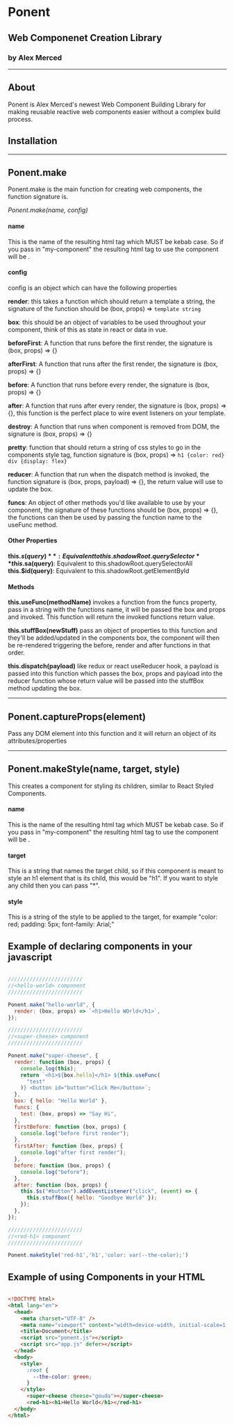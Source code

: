 # Ponent
## Web Componenet Creation Library
### by Alex Merced
---

## About

Ponent is Alex Merced's newest Web Component Building Library for making reusable reactive web components easier without a complex build process.

## Installation

---
## Ponent.make

Ponent.make is the main function for creating web components, the function signature is.

*Ponent.make(name, config)*

#### name

This is the name of the resulting html tag which MUST be kebab case. So if you pass in "my-component" the resulting html tag to use the component will be <my-component>.

#### config

config is an object which can have the following properties

**render**: this takes a function which should return a template a string, the signature of the function should be (box, props) => `template string`

**box**: this should be an object of variables to be used throughout your component, think of this as state in react or data in vue.

**beforeFirst**: A function that runs before the first render, the signature is (box, props) => {}

**afterFirst**: A function that runs after the first render, the signature is (box, props) => {}

**before**: A function that runs before every render, the signature is (box, props) => {}

**after**: A function that runs after every render, the signature is (box, props) => {}, this function is the perfect place to wire event listeners on your template.

**destroy**: A function that runs when component is removed from DOM, the signature is (box, props) => {}

**pretty**: function that should return a string of css styles to go in the components style tag, function signature is (box, props) => `h1 {color: red} div {display: flex}`

**reducer**: A function that run when the dispatch method is invoked, the function signature is (box, props, payload) => {}, the return value will use to update the box.

**funcs**: An object of other methods you'd like available to use by your component, the signature of these functions should be (box, props) => {}, the functions can then be used by passing the function name to the useFunc method.

#### Other Properties

**this.$s(query)**: Equivalent to this.shadowRoot.querySelector
**this.$sa(query)**: Equivalent to this.shadowRoot.querySelectorAll
**this.$id(query)**: Equivalent to this.shadowRoot.getElementById

#### Methods

**this.useFunc(methodName)** invokes a function from the funcs property, pass in a string with the functions name, it will be passed the box and props and invoked. This function will return the invoked functions return value.

**this.stuffBox(newStuff)** pass an object of properties to this function and they'll be added/updated in the components box, the component will then be re-rendered triggering the before, render and after functions in that order.

**this.dispatch(payload)** like redux or react useReducer hook, a payload is passed into this function which passes the box, props and payload into the reducer function whose return value will be passed into the stuffBox method updating the box.

---

## Ponent.captureProps(element)

Pass any DOM element into this function and it will return an object of its attributes/properties

---

## Ponent.makeStyle(name, target, style)

This creates a component for styling its children, similar to React Styled Components.

#### name

This is the name of the resulting html tag which MUST be kebab case. So if you pass in "my-component" the resulting html tag to use the component will be <my-component>.

#### target

This is a string that names the target child, so if this component is meant to style an h1 element that is its child, this would be "h1". If you want to style any child then you can pass "*".

#### style

This is a string of the style to be applied to the target, for example "color: red; padding: 5px; font-family: Arial;"

## Example of declaring components in your javascript

```javascript

////////////////////////
//<hello-world> component
////////////////////////

Ponent.make("hello-world", {
  render: (box, props) => `<h1>Hello WOrld</h1>`,
});

////////////////////////
//<super-cheese> component
////////////////////////

Ponent.make("super-cheese", {
  render: function (box, props) {
    console.log(this);
    return `<h1>${box.hello}</h1> ${this.useFunc(
      "test"
    )} <button id="button">Click Me</button>`;
  },
  box: { hello: "Hello World" },
  funcs: {
    test: (box, props) => "Say Hi",
  },
  firstBefore: function (box, props) {
    console.log("before first render");
  },
  firstAfter: function (box, props) {
    console.log("after first render");
  },
  before: function (box, props) {
    console.log("before");
  },
  after: function (box, props) {
    this.$s("#button").addEventListener("click", (event) => {
      this.stuffBox({ hello: "Goodbye World" });
    });
  },
});

////////////////////////
//<red-h1> component
////////////////////////

Ponent.makeStyle('red-h1','h1','color: var(--the-color);')

```

## Example of using Components in your HTML

```html

<!DOCTYPE html>
<html lang="en">
  <head>
    <meta charset="UTF-8" />
    <meta name="viewport" content="width=device-width, initial-scale=1.0" />
    <title>Document</title>
    <script src="ponent.js"></script>
    <script src="app.js" defer></script>
  </head>
  <body>
    <style>
      :root {
        --the-color: green;
      }
    </style>
      <super-cheese cheese="gouda"></super-cheese>
      <red-h1><h1>Hello World</h1></red-h1>
  </body>
</html>

```



